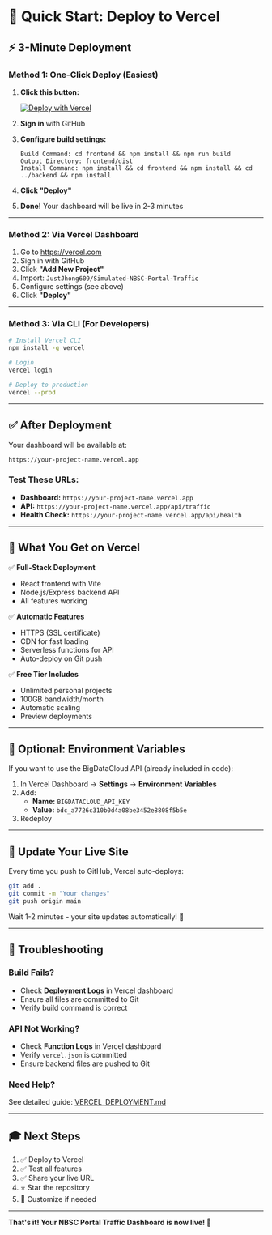 # 🚀 Quick Start: Deploy to Vercel

## ⚡ 3-Minute Deployment

### Method 1: One-Click Deploy (Easiest)

1. **Click this button:**
   
   [![Deploy with Vercel](https://vercel.com/button)](https://vercel.com/new/clone?repository-url=https://github.com/JustJhong609/Simulated-NBSC-Portal-Traffic)

2. **Sign in** with GitHub

3. **Configure build settings:**
   ```
   Build Command: cd frontend && npm install && npm run build
   Output Directory: frontend/dist
   Install Command: npm install && cd frontend && npm install && cd ../backend && npm install
   ```

4. **Click "Deploy"**

5. **Done!** Your dashboard will be live in 2-3 minutes

---

### Method 2: Via Vercel Dashboard

1. Go to https://vercel.com
2. Sign in with GitHub
3. Click **"Add New Project"**
4. Import: `JustJhong609/Simulated-NBSC-Portal-Traffic`
5. Configure settings (see above)
6. Click **"Deploy"**

---

### Method 3: Via CLI (For Developers)

```bash
# Install Vercel CLI
npm install -g vercel

# Login
vercel login

# Deploy to production
vercel --prod
```

---

## ✅ After Deployment

Your dashboard will be available at:
```
https://your-project-name.vercel.app
```

### Test These URLs:
- **Dashboard:** `https://your-project-name.vercel.app`
- **API:** `https://your-project-name.vercel.app/api/traffic`
- **Health Check:** `https://your-project-name.vercel.app/api/health`

---

## 🎯 What You Get on Vercel

✅ **Full-Stack Deployment**
- React frontend with Vite
- Node.js/Express backend API
- All features working

✅ **Automatic Features**
- HTTPS (SSL certificate)
- CDN for fast loading
- Serverless functions for API
- Auto-deploy on Git push

✅ **Free Tier Includes**
- Unlimited personal projects
- 100GB bandwidth/month
- Automatic scaling
- Preview deployments

---

## 📝 Optional: Environment Variables

If you want to use the BigDataCloud API (already included in code):

1. In Vercel Dashboard → **Settings** → **Environment Variables**
2. Add:
   - **Name:** `BIGDATACLOUD_API_KEY`
   - **Value:** `bdc_a7726c310b0d4a08be3452e8808f5b5e`
3. Redeploy

---

## 🔄 Update Your Live Site

Every time you push to GitHub, Vercel auto-deploys:

```bash
git add .
git commit -m "Your changes"
git push origin main
```

Wait 1-2 minutes - your site updates automatically! 🎉

---

## 🐛 Troubleshooting

### Build Fails?
- Check **Deployment Logs** in Vercel dashboard
- Ensure all files are committed to Git
- Verify build command is correct

### API Not Working?
- Check **Function Logs** in Vercel dashboard
- Verify `vercel.json` is committed
- Ensure backend files are pushed to Git

### Need Help?
See detailed guide: [VERCEL_DEPLOYMENT.md](VERCEL_DEPLOYMENT.md)

---

## 🎓 Next Steps

1. ✅ Deploy to Vercel
2. ✅ Test all features
3. ✅ Share your live URL
4. ⭐ Star the repository
5. 🎨 Customize if needed

---

**That's it! Your NBSC Portal Traffic Dashboard is now live! 🚀**
